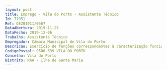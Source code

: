 ```yaml
--- 
layout: post
title: Emprego - Vila do Porto - Assistente Técnico
Id: 71951
Ref: OE201911/0567
DataAbertura: 2019-11-25
DataFecho: 2019-12-06
Trabalho: Assistente Técnico
Empregador: Câmara Municipal de Vila do Porto
Descricao: Exercício de funções correspondentes à caracterização funcional da categoria de Assistente Técnico, grau de complexidade funcional 2, constantes do Anexo a que se refere o nº 2 do artigo 88º da LTFP, no âmbito das competências conferidas ao Município de Vila do Porto, decorrentes dos artigos, 12º nº 3   Serviço de Cultura Turismo, Desporto e Ação Social  Área do Desporto   e 14º e 17º  Divisão Administrativa e Financeira Secção de Administração Geral   do Regulamento da estrutura e organização do Município a que se reporta o Despacho n.º473 2011e organização do Município a que se reporta o Despacho nº 473 2011, publicado no DR, 2ª série nº 5 de 7 de janeiro de 2011.
CodigoPostal: 9580-539 VILA DO PORTO
Concelho: Vila do Porto
Distrito: RAA - Ilha de Santa Maria
--- 
```

